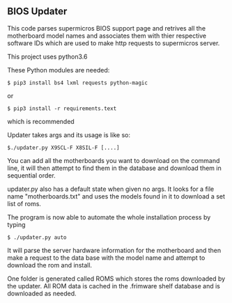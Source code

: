 ## BIOS Updater

This code parses supermicros BIOS support page and retrives all the motherboard model names and associates them with thier respective software IDs which are used to make http requests to supermicros server.

This project uses python3.6

These Python modules are needed:
```
$ pip3 install bs4 lxml requests python-magic
```
or
```
$ pip3 install -r requirements.text
```
which is recommended

Updater takes args and its usage is like so:
```
$./updater.py X9SCL-F X8SIL-F [....]
```
You can add all the motherboards you want to download on the command line, it will then attempt to find them in the database and download them in sequential order.

updater.py also has a default state when given no args. It looks for a file name "motherboards.txt" and uses the models found in it to download a set list of roms.

The program is now able to automate the whole installation process by typing
```
$ ./updater.py auto
```
It will parse the server hardware information for the motherboard and then make a request to the data base with the model name and attempt to download the rom and install.

One folder is generated called ROMS which stores the roms downloaded by the updater. All ROM data is cached in the .frimware shelf database and is downloaded as needed.  
